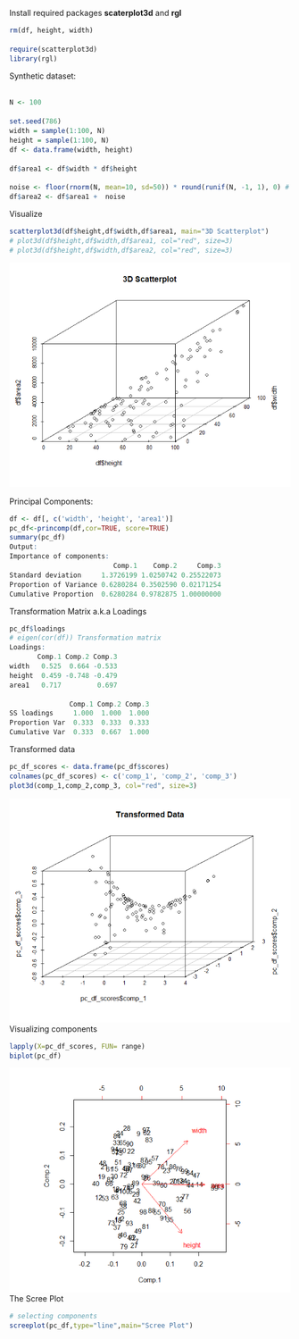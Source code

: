 
<script 
  src="https://gist.github.com/DrUzair/a81492eda3b446c2bdd358ffdaae93c9.js">
</script>


Install required packages **scaterplot3d** and **rgl**
```r
rm(df, height, width)

require(scatterplot3d)
library(rgl)
```

Synthetic dataset: 
```r

N <- 100

set.seed(786)
width = sample(1:100, N)
height = sample(1:100, N)
df <- data.frame(width, height)

df$area1 <- df$width * df$height 

noise <- floor(rnorm(N, mean=10, sd=50)) * round(runif(N, -1, 1), 0) # add some masala
df$area2 <- df$area1 +  noise
```
Visualize
```r
scatterplot3d(df$height,df$width,df$area1, main="3D Scatterplot")
# plot3d(df$height,df$width,df$area1, col="red", size=3) 
# plot3d(df$height,df$width,df$area2, col="red", size=3) 
```
![Plot](https://github.com/DrUzair/MLSD/blob/master/PCA/pca_plot1.png)

Principal Components:

```r
df <- df[, c('width', 'height', 'area1')]
pc_df<-princomp(df,cor=TRUE, score=TRUE)
summary(pc_df)
Output:
Importance of components:
                          Comp.1    Comp.2     Comp.3
Standard deviation     1.3726199 1.0250742 0.25522073
Proportion of Variance 0.6280284 0.3502590 0.02171254
Cumulative Proportion  0.6280284 0.9782875 1.00000000
```

Transformation Matrix a.k.a Loadings
```r
pc_df$loadings
# eigen(cor(df)) Transformation matrix
Loadings:
       Comp.1 Comp.2 Comp.3
width   0.525  0.664 -0.533
height  0.459 -0.748 -0.479
area1   0.717         0.697

               Comp.1 Comp.2 Comp.3
SS loadings     1.000  1.000  1.000
Proportion Var  0.333  0.333  0.333
Cumulative Var  0.333  0.667  1.000
```
Transformed data
```r
pc_df_scores <- data.frame(pc_df$scores) 
colnames(pc_df_scores) <- c('comp_1', 'comp_2', 'comp_3')
plot3d(comp_1,comp_2,comp_3, col="red", size=3)
```
![Plot](https://github.com/DrUzair/MLSD/blob/master/PCA/pca_plot3.png)
Visualizing components
```r
lapply(X=pc_df_scores, FUN= range)
biplot(pc_df)
```
![Plot](https://github.com/DrUzair/MLSD/blob/master/PCA/pca_plot2.png)
The Scree Plot
```r
# selecting components
screeplot(pc_df,type="line",main="Scree Plot")
```
